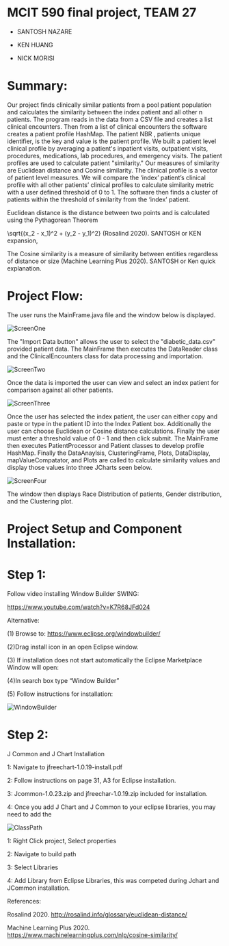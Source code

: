 # MCIT 590 final project, TEAM 27

* SANTOSH NAZARE

* KEN HUANG

* NICK MORISI

# Summary:

Our project finds clinically similar patients from a pool patient population and calculates the similarity between the index patient and all other n patients.  The program reads in the data from a CSV file and creates a list clinical encounters.  Then from a list of clinical encounters the software creates a patient profile HashMap.  The patient NBR , patients unique identifier, is the key and value is the patient profile.  We built a patient level clinical profile by averaging a patient's inpatient visits, outpatient visits, procedures, medications, lab procedures, and emergency visits.  The patient profiles are used to calculate patient "similarity."  Our measures of similarity are Euclidean distance and Cosine similarity.  The clinical profile is a vector of patient level measures. We will compare the ‘index’ patient’s clinical profile with all other patients’ clinical profiles to calculate similarity metric with a user defined threshold of 0 to 1.  The software then finds a cluster of patients within the threshold of similarity from the ‘index’ patient.

Euclidean distance is the distance between two points and is calculated using the Pythagorean Theorem 

\sqrt{(x_2 - x_1)^2 + (y_2 - y_1)^2} (Rosalind 2020).  SANTOSH or KEN expansion, 

The Cosine similarity is a measure of similarity between entities regardless of distance or size (Machine Learning Plus 2020).  SANTOSH or Ken quick explanation.


# Project Flow:

The user runs the MainFrame.java file and the window below is displayed.

![ScreenOne](ScreenOne.png)

The "Import Data button" allows the user to select the "diabetic_data.csv" provided patient data.  The MainFrame then executes the DataReader class and the ClinicalEncounters class for data processing and importation.

![ScreenTwo](ScreenTwo.png)

Once the data is imported the user can view and select an index patient for comparison against all other patients.

![ScreenThree](ScreenThree.png)

Once the user has selected the index patient, the user can either copy and paste or type in the patient ID into the Index Patient box. Additionally the user can choose Euclidean or Cosine distance calculations. Finally the user must enter a threshold value of 0 - 1 and then click submit. The MainFrame then executes PatientProcessor and Patient classes to develop profile HashMap. Finally the DataAnaylsis, ClusteringFrame, Plots, DataDisplay, mapValueCompatator, and Plots are called to calculate similarity values and display those values into three JCharts seen below.

![ScreenFour](/ScreenFour.png)



The window then displays Race Distribution of patients, Gender distribution, and the Clustering plot.



# Project Setup and Component Installation:

# Step 1:

Follow video installing Window Builder SWING:

https://www.youtube.com/watch?v=K7R68JFd024

 Alternative:

(1)	Browse to: https://www.eclipse.org/windowbuilder/

(2)Drag install icon in an open Eclipse window.

(3) If installation does not start automatically the Eclipse Marketplace Window will open:

(4)In search box type “Window Builder”

(5) Follow instructions for installation:

![WindowBuilder](WindowBuilder.png)



# Step 2:

J Common and J Chart Installation

 1: Navigate to jfreechart-1.0.19-install.pdf

 2: Follow instructions on page 31, A3 for Eclipse installation.

3: Jcommon-1.0.23.zip and jfreechar-1.0.19.zip included for installation.

4: Once you add J Chart and J Common to your eclipse libraries, you may need to add the 



![ClassPath](ClassPath.png)

1: Right Click project, Select properties

2: Navigate to build path

3: Select Libraries

4: Add Library from Eclipse Libraries, this was competed during Jchart and JCommon installation.



References:

Rosalind 2020. http://rosalind.info/glossary/euclidean-distance/

Machine Learning Plus 2020. https://www.machinelearningplus.com/nlp/cosine-similarity/

